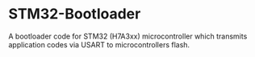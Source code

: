 # STM32-Bootloader
A bootloader code for STM32 (H7A3xx) microcontroller which transmits application codes via USART to microcontrollers flash.  
